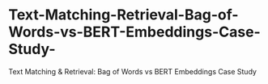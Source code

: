 # Text-Matching-Retrieval-Bag-of-Words-vs-BERT-Embeddings-Case-Study-
Text Matching &amp; Retrieval: Bag of Words vs BERT Embeddings Case Study 
